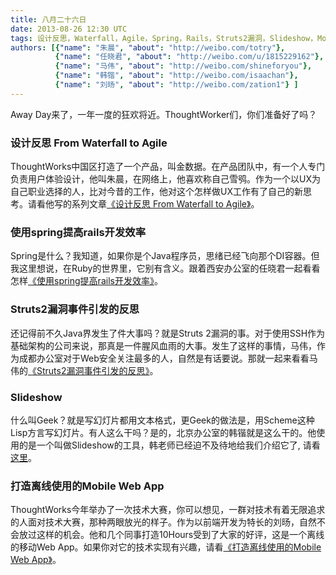 ```yaml
---
title: 八月二十六日
date: 2013-08-26 12:30 UTC
tags: 设计反思，Waterfall，Agile，Spring，Rails，Struts2漏洞，Slideshow，Mobile web APP
authors: [{"name": "朱晨", "about": "http://weibo.com/totry"},
		  {"name": "任晓君", "about": "http://weibo.com/u/1815229162"},
		  {"name": "马伟", "about": "http://weibo.com/shineforyou"},
		  {"name": "韩锴", "about": "http://weibo.com/isaachan"},
		  {"name": "刘旸", "about": "http://weibo.com/zation1"} ]
---
```

Away Day来了，一年一度的狂欢将近。ThoughtWorker们，你们准备好了吗？

### 设计反思 From Waterfall to Agile
ThoughtWorks中国区打造了一个产品，叫金数据。在产品团队中，有一个人专门负责用户体验设计，他叫朱晨，在网络上，他喜欢称自己雪鸮。作为一个以UX为自己职业选择的人，比对今昔的工作，他对这个怎样做UX工作有了自己的新思考。请看他写的系列文章[《设计反思 From Waterfall to Agile》](http://xuexiao.me/2013/07/%E6%88%91%E7%9A%84%E8%AE%BE%E8%AE%A1%E5%8F%8D%E6%80%9D%EF%BC%9Afrom-water-flow-to-agile%EF%BC%88%E4%B8%80%EF%BC%89/
)。

### 使用spring提高rails开发效率
Spring是什么？我知道，如果你是个Java程序员，思绪已经飞向那个DI容器。但我这里想说，在Ruby的世界里，它别有含义。跟着西安办公室的任晓君一起看看怎样[《使用spring提高rails开发效率》](http://nicholasren.github.io/2013/04/27/make-your-rails-faster.html)。

### Struts2漏洞事件引发的反思
还记得前不久Java界发生了件大事吗？就是Struts 2漏洞的事。对于使用SSH作为基础架构的公司来说，那真是一件腥风血雨的大事。发生了这样的事情，马伟，作为成都办公室对于Web安全关注最多的人，自然是有话要说。那就一起来看看马伟的[《Struts2漏洞事件引发的反思》](http://webappsecuritylab.com/?p=27)。

### Slideshow
什么叫Geek？就是写幻灯片都用文本格式，更Geek的做法是，用Scheme这种Lisp方言写幻灯片。有人这么干吗？是的，北京办公室的韩锴就是这么干的。他使用的是一个叫做Slideshow的工具，韩老师已经迫不及待地给我们介绍它了, 请看[这里](http://isaachan.github.io/blog/2013/08/17/slide-textuality/)。

### 打造离线使用的Mobile Web App
ThoughtWorks今年举办了一次技术大赛，你可以想见，一群对技术有着无限追求的人面对技术大赛，那种两眼放光的样子。作为以前端开发为特长的刘旸，自然不会放过这样的机会。他和几个同事打造10Hours受到了大家的好评，这是一个离线的移动Web App。如果你对它的技术实现有兴趣，请看[《打造离线使用的Mobile Web App》](http://www.zation.me/2013/05/28/build_offline_mobile_web_app.html)。

